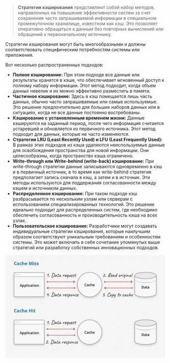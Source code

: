> **Стратегии кэширования** представляют собой набор методов, направленных на повышение эффективности систем за счет сохранения часто запрашиваемой информации в специальном промежуточном хранилище, известном как кэш. Это позволяет оперативно обращаться к данным без повторных вычислений или обращений к первоначальному источнику.

Стратегии кэширования могут быть многообразными и должны соответствовать специфическим потребностям системы или приложения.

Вот несколько распространенных подходов:

- **Полное кэширование:** При этом подходе все данные или результаты хранятся в кэше, что обеспечивает мгновенный доступ к полному набору информации. Этот метод подходит, когда объем данных невелик и их можно эффективно разместить в памяти.
- **Частичное кэширование:** Здесь в кэш помещается лишь часть данных, обычно часто запрашиваемые или самые используемые. Это решение предпочтительно для больших наборов данных или в ситуациях, когда не все данные постоянно востребованы.
- **Кэширование с установленным временем жизни:** Данные кэшируются на заданный период, после чего информация считается устаревшей и обновляется из первичного источника. Этот метод подходит для данных, которые не часто изменяются.
- **Стратегии LRU (Least Recently Used) и LFU (Least Frequently Used):** В рамках этих подходов из кэша удаляются неиспользуемые данные для освобождения пространства для новой информации. Они целесообразны, когда пространство кэша ограничено.
- **Write-through или Write-behind (write-back) кэширование:** При write-through стратегии данные записываются одновременно в кэш и в первичный источник, в то время как write-behind стратегия предполагает запись сначала в кэш, а затем и в источник. Эти методы используются для поддержания согласованности между кэшем и источником данных.
- **Распределенное кэширование:** При таком подходе кэш разбрасывается по нескольким узлам или серверам с использованием специализированных технологий. Это решение идеально подходит для распределенных систем, где необходимо обеспечить согласованность и производительность кэша на всех узлах.
- **Пользовательское кэширование:** Разработчики могут создавать индивидуальные стратегии кэширования, которые наилучшим образом соответствуют уникальным требованиям и особенностям системы. Это может включать в себя сочетание упомянутых выше стратегий или разработку собственных инновационных подходов.

![Untitled](programming/system-design/image-storage/Untitled%202.png)